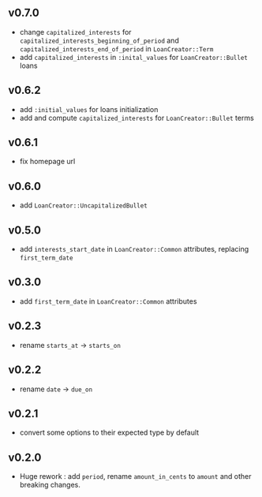 v0.7.0
-------------------------

- change `capitalized_interests` for `capitalized_interests_beginning_of_period`
  and `capitalized_interests_end_of_period` in `LoanCreator::Term`
- add `capitalized_interests` in `:inital_values` for `LoanCreator::Bullet` loans

v0.6.2
-------------------------

- add `:initial_values` for loans initialization
- add and compute `capitalized_interests` for `LoanCreator::Bullet` terms

v0.6.1
-------------------------

- fix homepage url

v0.6.0
-------------------------

- add `LoanCreator::UncapitalizedBullet`

v0.5.0
-------------------------

- add `interests_start_date` in `LoanCreator::Common` attributes, replacing `first_term_date`

v0.3.0
-------------------------

- add `first_term_date` in `LoanCreator::Common` attributes

v0.2.3
-------------------------

- rename `starts_at` -> `starts_on`

v0.2.2
-------------------------

- rename `date` -> `due_on`

v0.2.1
-------------------------

- convert some options to their expected type by default

v0.2.0
-------------------------

- Huge rework : add `period`, rename `amount_in_cents` to `amount` and other breaking changes.
